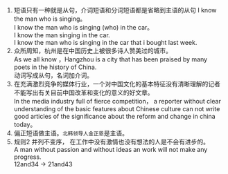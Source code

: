 1. 短语只有一种就是从句，介词短语和分词短语都是省略到主语的从句
    I know the man who is singing。  
    I know the man who is singing (who) in the car。    
    I know the man singing in the car.   
    I know the man who is singing in the car that i bought last week.    
1. 众所周知，杭州是在中国历史上被很多诗人赞美过的城市。     
As we all know ，Hangzhou is a city that has been praised by many poets in the history of China.  
动词写成从句，名词加介词。     
1. 在充满激烈竞争的媒体行业，一个对中国文化的基本特征没有清晰理解的记者不能写出有关目前中国改革和变化的意义的好文章。     
In the media industry full of fierce competition， a reporter 
without clear understanding of the basic features about Chinese culture can
not write good articles of the significance about the reform and
change in china today。   
1. 偏正短语做主语。`北韩领导人金正恩`是主语。  
1. 规则2
并列不变序，
在工作中没有激情也没有想法的人是不会有进步的。  
A man without passion and without ideas an work will not make any progress.    
12and34 -> 21and43     



    

